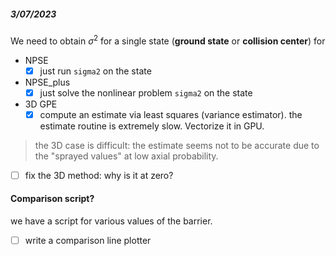 ##### 3/07/2023
We need to obtain $\sigma^2$ for a single state (**ground state** or **collision center**) for 
- NPSE
  - [x] just run ```sigma2``` on the state
- NPSE_plus
  - [x] just solve the nonlinear problem ```sigma2``` on the state
- 3D GPE
  - [x] compute an estimate via least squares (variance estimator).
  the estimate routine is extremely slow. Vectorize it in GPU.
> the 3D case is difficult: the estimate seems not to be accurate due to the "sprayed values" at low axial probability.
- [ ]  fix the 3D method: why is it at zero?

#### Comparison script?
we have a script for various values of the barrier. 
- [ ] write a comparison line plotter